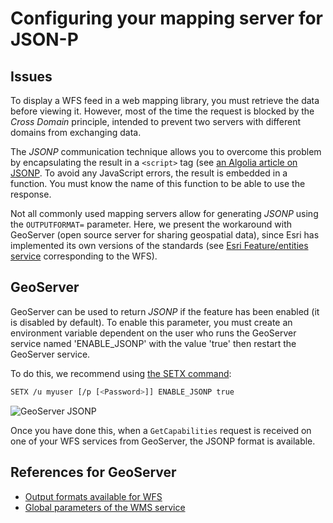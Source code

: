 # Configuring your mapping server for JSON-P

## Issues

To display a WFS feed in a web mapping library, you must retrieve the data before viewing it. However, most of the time the request is blocked by the *Cross Domain* principle, intended to prevent two servers with different domains from exchanging data.

The *JSONP* communication technique allows you to overcome this problem by encapsulating the result in a ```<script>``` tag (see [an Algolia article on JSONP](https://blog.algolia.com/jsonp-still-mandatory/). To avoid any JavaScript errors, the result is embedded in a function. You must know the name of this function to be able to use the response.

Not all commonly used mapping servers allow for generating *JSONP* using the `OUTPUTFORMAT=` parameter. Here, we present the workaround with GeoServer (open source server for sharing geospatial data), since Esri has implemented its own versions of the standards (see [Esri Feature/entities service](http://resources.arcgis.com/en/help/main/10.2/index.html#//0154000002w8000000) corresponding to the WFS).

## GeoServer

GeoServer can be used to return *JSONP* if the feature has been enabled (it is disabled by default). To enable this parameter, you must create an environment variable dependent on the user who runs the GeoServer service named 'ENABLE_JSONP' with the value 'true' then restart the GeoServer service.

To do this, we recommend using [the SETX command](https://technet.microsoft.com/en-us/library/cc755104.aspx):

```bash
SETX /u myuser [/p [<Password>]] ENABLE_JSONP true
```

![GeoServer JSONP](/en/images/annex_GeoServer_WFS_JSONP_UserEnv.png "Creating a user variable ENABLE_JSONP = true")

Once you have done this, when a `GetCapabilities` request is received on one of your WFS services from GeoServer, the JSONP format is available.

## References for GeoServer

* [Output formats available for WFS](http://docs.geoserver.org/latest/en/user/services/wfs/outputformats.html)
* [Global parameters of the WMS service](http://docs.geoserver.org/latest/en/user/services/wms/global.html#enable-jsonp)
